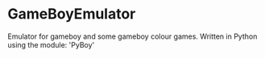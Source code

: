 # GameBoyEmulator
Emulator for gameboy and some gameboy colour games. Written in Python using the module: 'PyBoy'
